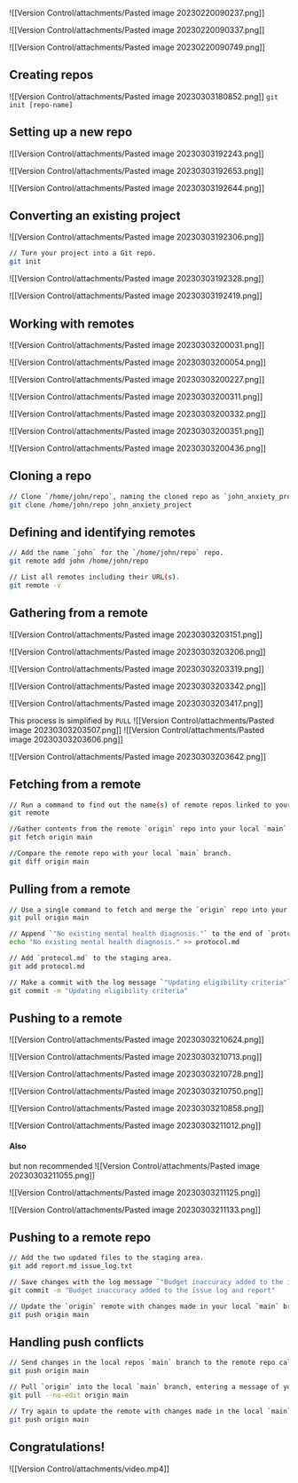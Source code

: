 ![[Version Control/attachments/Pasted image 20230220090237.png]]

![[Version Control/attachments/Pasted image 20230220090337.png]]

![[Version Control/attachments/Pasted image 20230220090749.png]]



## Creating repos
![[Version Control/attachments/Pasted image 20230303180852.png]]
`git init [repo-name]`


## Setting up a new repo
![[Version Control/attachments/Pasted image 20230303192243.png]]

![[Version Control/attachments/Pasted image 20230303192653.png]]


![[Version Control/attachments/Pasted image 20230303192644.png]]
## Converting an existing project
![[Version Control/attachments/Pasted image 20230303192306.png]]

```bash
// Turn your project into a Git repo.
git init
```

![[Version Control/attachments/Pasted image 20230303192328.png]]

![[Version Control/attachments/Pasted image 20230303192419.png]]


## Working with remotes

![[Version Control/attachments/Pasted image 20230303200031.png]]

![[Version Control/attachments/Pasted image 20230303200054.png]]

![[Version Control/attachments/Pasted image 20230303200227.png]]

![[Version Control/attachments/Pasted image 20230303200311.png]]

![[Version Control/attachments/Pasted image 20230303200332.png]]

![[Version Control/attachments/Pasted image 20230303200351.png]]

![[Version Control/attachments/Pasted image 20230303200436.png]]



## Cloning a repo
```bash
// Clone `/home/john/repo`, naming the cloned repo as `john_anxiety_project`.
git clone /home/john/repo john_anxiety_project
```

## Defining and identifying remotes
```bash
// Add the name `john` for the `/home/john/repo` repo.
git remote add john /home/john/repo

// List all remotes including their URL(s).
git remote -v
```
## Gathering from a remote
![[Version Control/attachments/Pasted image 20230303203151.png]]

![[Version Control/attachments/Pasted image 20230303203206.png]]

![[Version Control/attachments/Pasted image 20230303203319.png]]

![[Version Control/attachments/Pasted image 20230303203342.png]]

![[Version Control/attachments/Pasted image 20230303203417.png]]

This process is simplified by `PULL`
![[Version Control/attachments/Pasted image 20230303203507.png]]
![[Version Control/attachments/Pasted image 20230303203606.png]]

![[Version Control/attachments/Pasted image 20230303203642.png]]

## Fetching from a remote
```bash
// Run a command to find out the name(s) of remote repos linked to your project.
git remote

//Gather contents from the remote `origin` repo into your local `main` branch.
git fetch origin main

//Compare the remote repo with your local `main` branch.
git diff origin main
```
## Pulling from a remote
```bash
// Use a single command to fetch and merge the `origin` repo into your local `main` branch.
git pull origin main

// Append `"No existing mental health diagnosis."` to the end of `protocol.md`.
echo "No existing mental health diagnosis." >> protocol.md

// Add `protocol.md` to the staging area.
git add protocol.md

// Make a commit with the log message `"Updating eligibility criteria"`.
git commit -m "Updating eligibility criteria"

```

## Pushing to a remote
![[Version Control/attachments/Pasted image 20230303210624.png]]

![[Version Control/attachments/Pasted image 20230303210713.png]]

![[Version Control/attachments/Pasted image 20230303210728.png]]

![[Version Control/attachments/Pasted image 20230303210750.png]]

![[Version Control/attachments/Pasted image 20230303210858.png]]

![[Version Control/attachments/Pasted image 20230303211012.png]]


#### Also 
but non recommended
![[Version Control/attachments/Pasted image 20230303211055.png]]

![[Version Control/attachments/Pasted image 20230303211125.png]]

![[Version Control/attachments/Pasted image 20230303211133.png]]


## Pushing to a remote repo
```bash
// Add the two updated files to the staging area.
git add report.md issue_log.txt

// Save changes with the log message `"Budget inaccuracy added to the issue log and report"`.
git commit -m "Budget inaccuracy added to the issue log and report"

// Update the `origin` remote with changes made in your local `main` branch.
git push origin main
```
## Handling push conflicts
```bash
// Send changes in the local repos `main` branch to the remote repo called `origin`.
git push origin main

// Pull `origin` into the local `main` branch, entering a message of your choice inside the text editor.
git pull --no-edit origin main

// Try again to update the remote with changes made in the local `main`.
git push origin main
```

## Congratulations!
![[Version Control/attachments/video.mp4]]
